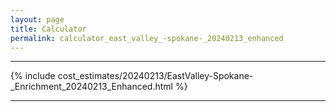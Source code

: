 ```yaml
---
layout: page
title: Calculator
permalink: calculator_east_valley_-spokane-_20240213_enhanced
---
```


___

{% include cost_estimates/20240213/EastValley-Spokane-_Enrichment_20240213_Enhanced.html %}

___

